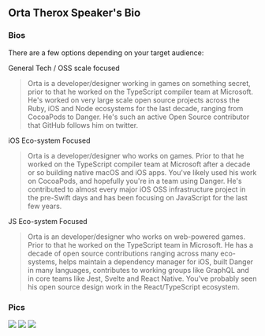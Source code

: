 ## Orta Therox Speaker's Bio

### Bios

There are a few options depending on your target audience:

General Tech / OSS scale focused

> Orta is a developer/designer working in games on something secret, prior to that he worked on the TypeScript compiler team at Microsoft. He's worked on very large scale open source projects across the Ruby, iOS and Node ecosystems for the last decade, ranging from CocoaPods to Danger. He's such an active Open Source contributor that GitHub follows him on twitter.

iOS Eco-system Focused

> Orta is a developer/designer who works on games. Prior to that he worked on the TypeScript compiler team at Microsoft after a decade or so building native macOS and iOS apps. You've likely used his work on CocoaPods, and hopefully you're in a team using Danger. He's contributed to almost every major iOS OSS infrastructure project in the pre-Swift days and has been focusing on JavaScript for the last few years.

JS Eco-system Focused

> Orta is an developer/designer who works on web-powered games. Prior to that he worked on the TypeScript team in Microsoft. He has a decade of open source contributions ranging across many eco-systems, helps maintain a dependency manager for iOS, built Danger in many languages, contributes to working groups like GraphQL and in core teams like Jest, Svelte and React Native. You've probably seen his open source design work in the React/TypeScript ecosystem.

### Pics

<img src="./photo1.jpg">
<img src="./photo2.jpg">
<img src="./photo3.jpg">

